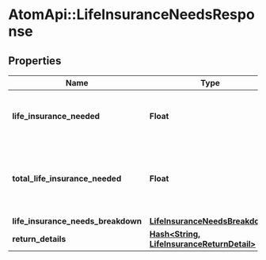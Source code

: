 # AtomApi::LifeInsuranceNeedsResponse

## Properties
Name | Type | Description | Notes
------------ | ------------- | ------------- | -------------
**life_insurance_needed** | **Float** | The supplemental life insurance needed by the user. | 
**total_life_insurance_needed** | **Float** | The total life insurance needed by the user, including the current life insurance. | 
**life_insurance_needs_breakdown** | [**LifeInsuranceNeedsBreakdown**](LifeInsuranceNeedsBreakdown.md) |  | 
**return_details** | [**Hash&lt;String, LifeInsuranceReturnDetail&gt;**](LifeInsuranceReturnDetail.md) |  | 


